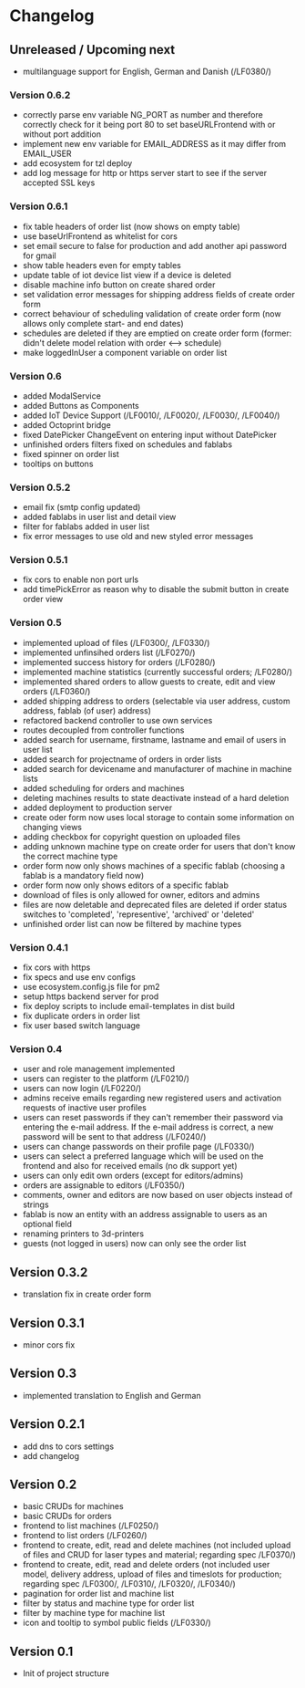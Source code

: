 # Changelog

## Unreleased / Upcoming next

* multilanguage support for English, German and Danish (/LF0380/)

### Version 0.6.2

* correctly parse env variable NG_PORT as number and therefore correctly check for it being port 80 to set baseURLFrontend with or without port addition
* implement new env variable for EMAIL_ADDRESS as it may differ from EMAIL_USER
* add ecosystem for tzl deploy
* add log message for http or https server start to see if the server accepted SSL keys

### Version 0.6.1

* fix table headers of order list (now shows on empty table)
* use baseUrlFrontend as whitelist for cors
* set email secure to false for production and add another api password for gmail
* show table headers even for empty tables
* update table of iot device list view if a device is deleted
* disable machine info button on create shared order
* set validation error messages for shipping address fields of create order form
* correct behaviour of scheduling validation of create order form (now allows only complete start- and end dates)
* schedules are deleted if they are emptied on create order form (former: didn't delete model relation with order <--> schedule)
* make loggedInUser a component variable on order list

### Version 0.6

* added ModalService
* added Buttons as Components
* added IoT Device Support (/LF0010/, /LF0020/, /LF0030/, /LF0040/)
* added Octoprint bridge
* fixed DatePicker ChangeEvent on entering input without DatePicker
* unfinished orders filters fixed on schedules and fablabs
* fixed spinner on order list
* tooltips on buttons

### Version 0.5.2

* email fix (smtp config updated)
* added fablabs in user list and detail view
* filter for fablabs added in user list
* fix error messages to use old and new styled error messages

### Version 0.5.1

* fix cors to enable non port urls
* add timePickError as reason why to disable the submit button in create order view

### Version 0.5

* implemented upload of files (/LF0300/, /LF0330/)
* implemented unfinsihed orders list (/LF0270/)
* implemented success history for orders (/LF0280/)
* implemented machine statistics (currently successful orders; /LF0280/)
* implemented shared orders to allow guests to create, edit and view orders (/LF0360/)
* added shipping address to orders (selectable via user address, custom address, fablab (of user) address)
* refactored backend controller to use own services
* routes decoupled from controller functions
* added search for username, firstname, lastname and email of users in user list
* added search for projectname of orders in order lists
* added search for devicename and manufacturer of machine in machine lists
* added scheduling for orders and machines
* deleting machines results to state deactivate instead of a hard deletion
* added deployment to production server
* create oder form now uses local storage to contain some information on changing views
* adding checkbox for copyright question on uploaded files
* adding unknown machine type on create order for users that don't know the correct machine type
* order form now only shows machines of a specific fablab (choosing a fablab is a mandatory field now)
* order form now only shows editors of a specific fablab
* download of files is only allowed for owner, editors and admins
* files are now deletable and deprecated files are deleted if order status switches to 'completed', 'representive', 'archived' or 'deleted'
* unfinished order list can now be filtered by machine types

### Version 0.4.1

* fix cors with https
* fix specs and use env configs
* use ecosystem.config.js file for pm2
* setup https backend server for prod
* fix deploy scripts to include email-templates in dist build
* fix duplicate orders in order list
* fix user based switch language

### Version 0.4

* user and role management implemented
* users can register to the platform (/LF0210/)
* users can now login (/LF0220/)
* admins receive emails regarding new registered users and activation requests of inactive user profiles
* users can reset passwords if they can't remember their password via entering the e-mail address. If the e-mail address is correct, a new password will be sent to that address (/LF0240/)
* users can change passwords on their profile page (/LF0330/)
* users can select a preferred language which will be used on the frontend and also for received emails (no dk support yet)
* users can only edit own orders (except for editors/admins)
* orders are assignable to editors (/LF0350/)
* comments, owner and editors are now based on user objects instead of strings
* fablab is now an entity with an address assignable to users as an optional field
* renaming printers to 3d-printers
* guests (not logged in users) now can only see the order list

## Version 0.3.2

* translation fix in create order form

## Version 0.3.1

* minor cors fix

## Version 0.3

* implemented translation to English and German

## Version 0.2.1

* add dns to cors settings
* add changelog

## Version 0.2

* basic CRUDs for machines
* basic CRUDs for orders
* frontend to list machines (/LF0250/)
* frontend to list orders (/LF0260/)
* frontend to create, edit, read and delete machines (not included upload of files and CRUD for laser types and material; regarding spec /LF0370/)
* frontend to create, edit, read and delete orders (not included user model, delivery address, upload of files and timeslots for production; regarding spec /LF0300/, /LF0310/, /LF0320/, /LF0340/)
* pagination for order list and machine list
* filter by status and machine type for order list
* filter by machine type for machine list
* icon and tooltip to symbol public fields (/LF0330/)

## Version 0.1

* Init of project structure